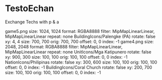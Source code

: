 # TestoEchan
Exchange Techs with p &amp; a

game5.png
size: 1024, 1024
format: RGBA8888
filter: MipMapLinearLinear, MipMapLinearLinear
repeat: none
BuildingIcons/Palengke (PA)
  rotate: false
  xy: 4, 4
  size: 700, 700
  orig: 700, 700
  offset: 0, 0
  index: -1
  game4.png
size: 2048, 2048
format: RGBA8888
filter: MipMapLinearLinear, MipMapLinearLinear
repeat: none
UnitIcons/Mga Katipunero
  rotate: false
  xy: 900, 300
  size: 100, 100
  orig: 100, 100
  offset: 0, 0
  index: -1
NationIcons/Philipinas
  rotate: false
  xy: 300, 600
  size: 100, 100
  orig: 100, 100
  offset: 0, 0
  index: -1
BuildingIcons/Coral Church
  rotate: false
  xy: 200, 700
  size: 100, 100
  orig: 100, 100
  offset: 0, 0
  index: -1
